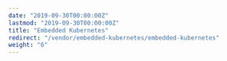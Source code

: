 ```yaml
---
date: "2019-09-30T00:00:00Z"
lastmod: "2019-09-30T00:00:00Z"
title: "Embedded Kubernetes"
redirect: "/vendor/embedded-kubernetes/embedded-kubernetes"
weight: "6"
---
```

